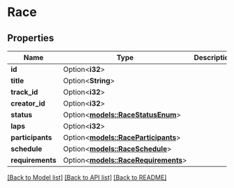 # Race

## Properties

Name | Type | Description | Notes
------------ | ------------- | ------------- | -------------
**id** | Option<**i32**> |  | [optional]
**title** | Option<**String**> |  | [optional]
**track_id** | Option<**i32**> |  | [optional]
**creator_id** | Option<**i32**> |  | [optional]
**status** | Option<[**models::RaceStatusEnum**](RaceStatusEnum.md)> |  | [optional]
**laps** | Option<**i32**> |  | [optional]
**participants** | Option<[**models::RaceParticipants**](Race_participants.md)> |  | [optional]
**schedule** | Option<[**models::RaceSchedule**](Race_schedule.md)> |  | [optional]
**requirements** | Option<[**models::RaceRequirements**](Race_requirements.md)> |  | [optional]

[[Back to Model list]](../README.md#documentation-for-models) [[Back to API list]](../README.md#documentation-for-api-endpoints) [[Back to README]](../README.md)


